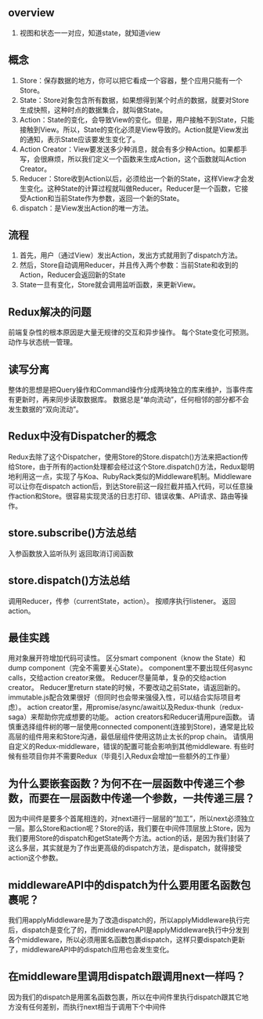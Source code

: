 ## overview
1. 视图和状态一一对应，知道state，就知道view

## 概念
1. Store：保存数据的地方，你可以把它看成一个容器，整个应用只能有一个Store。
2. State：Store对象包含所有数据，如果想得到某个时点的数据，就要对Store生成快照，这种时点的数据集合，就叫做State。
3. Action：State的变化，会导致View的变化。但是，用户接触不到State，只能接触到View。所以，State的变化必须是View导致的。Action就是View发出的通知，表示State应该要发生变化了。
4. Action Creator：View要发送多少种消息，就会有多少种Action。如果都手写，会很麻烦，所以我们定义一个函数来生成Action，这个函数就叫Action Creator。
5. Reducer：Store收到Action以后，必须给出一个新的State，这样View才会发生变化。这种State的计算过程就叫做Reducer。Reducer是一个函数，它接受Action和当前State作为参数，返回一个新的State。
6. dispatch：是View发出Action的唯一方法。

## 流程
1. 首先，用户（通过View）发出Action，发出方式就用到了dispatch方法。
2. 然后，Store自动调用Reducer，并且传入两个参数：当前State和收到的Action，Reducer会返回新的State
3. State一旦有变化，Store就会调用监听函数，来更新View。



## Redux解决的问题
前端复杂性的根本原因是大量无规律的交互和异步操作。
每个State变化可预测。
动作与状态统一管理。

## 读写分离
整体的思想是把Query操作和Command操作分成两块独立的库来维护，当事件库有更新时，再来同步读取数据库。
数据总是“单向流动”，任何相邻的部分都不会发生数据的“双向流动”。

## Redux中没有Dispatcher的概念
Redux去除了这个Dispatcher，使用Store的Store.dispatch()方法来把action传给Store，由于所有的action处理都会经过这个Store.dispatch()方法，Redux聪明地利用这一点，实现了与Koa、RubyRack类似的Middleware机制。Middleware可以让你在dispatch action后，到达Store前这一段拦截并插入代码，可以任意操作action和Store。很容易实现灵活的日志打印、错误收集、API请求、路由等操作。

## store.subscribe()方法总结
入参函数放入监听队列
返回取消订阅函数

## store.dispatch()方法总结
调用Reducer，传参（currentState，action）。
按顺序执行listener。
返回action。

## 最佳实践
用对象展开符增加代码可读性。
区分smart component（know the State）和dump component（完全不需要关心State）。
component里不要出现任何async calls，交给action creator来做。
Reducer尽量简单，复杂的交给action creator。
Reducer里return state的时候，不要改动之前State，请返回新的。
immutable.js配合效果很好（但同时也会带来强侵入性，可以结合实际项目考虑）。
action creator里，用promise/async/await以及Redux-thunk（redux-saga）来帮助你完成想要的功能。
action creators和Reducer请用pure函数。
请慎重选择组件树的哪一层使用connected component(连接到Store)，通常是比较高层的组件用来和Store沟通，最低层组件使用这防止太长的prop chain。
请慎用自定义的Redux-middleware，错误的配置可能会影响到其他middleware.
有些时候有些项目你并不需要Redux（毕竟引入Redux会增加一些额外的工作量）


## 为什么要嵌套函数？为何不在一层函数中传递三个参数，而要在一层函数中传递一个参数，一共传递三层？
因为中间件是要多个首尾相连的，对next进行一层层的“加工”，所以next必须独立一层。那么Store和action呢？Store的话，我们要在中间件顶层放上Store，因为我们要用Store的dispatch和getState两个方法。action的话，是因为我们封装了这么多层，其实就是为了作出更高级的dispatch方法，是dispatch，就得接受action这个参数。

## middlewareAPI中的dispatch为什么要用匿名函数包裹呢？
我们用applyMiddleware是为了改造dispatch的，所以applyMiddleware执行完后，dispatch是变化了的，而middlewareAPI是applyMiddleware执行中分发到各个middleware，所以必须用匿名函数包裹dispatch，这样只要dispatch更新了，middlewareAPI中的dispatch应用也会发生变化。

## 在middleware里调用dispatch跟调用next一样吗？
因为我们的dispatch是用匿名函数包裹，所以在中间件里执行dispatch跟其它地方没有任何差别，而执行next相当于调用下个中间件